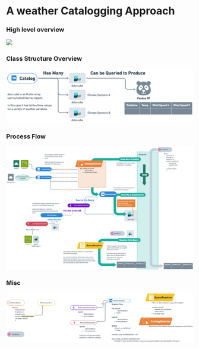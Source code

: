 # A weather Catalogging Approach

### High level overview
![](readme_assets/app_overview_1.png)

### Class Structure Overview
![](readme_assets/class_structure.png)

### Process Flow
![](readme_assets/process_flow.png)

### Misc
![](readme_assets/misc.png)